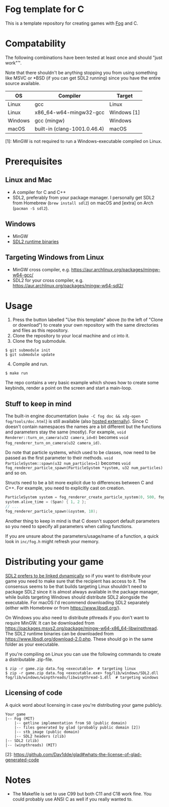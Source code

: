 # Fog template for C

This is a template repository for creating games with
[Fog](https://github.com/FredTheDino/Fog) and C.

# Compatability
The following combinations have been tested at least once and should "just work":tm:.

Note that there shouldn't be anything stopping you from using something like
MSVC or *BSD (if you can get SDL2 running) since you have the entire source
available.

| OS      | Compiler                     | Target      |
| ------- | ---------------------------- | ----------- |
| Linux   | gcc                          | Linux       |
| Linux   | x86_64-w64-mingw32-gcc       | Windows [1] |
| Windows | gcc (mingw)                  | Windows     |
| macOS   | built-in (clang-1001.0.46.4) | macOS       |

\[1]: MinGW is not required to run a Windows-executable compiled on Linux.

# Prerequisites

## Linux and Mac

- A compiler for C and C++
- SDL2, preferably from your package manager. I personally get SDL2 from
  Homebrew (`brew install sdl2`) on macOS and [extra] on Arch (`pacman -S
  sdl2`).

## Windows

- MinGW
- [SDL2 runtime binaries](https://www.libsdl.org/download-2.0.php)

## Targeting Windows from Linux

- MinGW cross compiler, e.g.
  https://aur.archlinux.org/packages/mingw-w64-gcc/
- SDL2 for your cross compiler, e.g.
  https://aur.archlinux.org/packages/mingw-w64-sdl2/

# Usage

1. Press the button labelled "Use this template" above (to the left of "Clone or
   download") to create your own repository with the same directories and files
   as this repository.
2. Clone the repository to your local machine and `cd` into it.
3. Clone the fog submodule.
```shell
$ git submodule init
$ git submodule update
```
4. Compile and run.
```shell
$ make run
```

The repo contains a very basic example which shows how to create some keybinds,
render a point on the screen and start a main-loop.

## Stuff to keep in mind

The built-in engine documentation (`make -C fog doc && xdg-open
fog/tools/doc.html`) is still available (also [hosted
externally](https://fog.xn--srns-noa9h.se)). Since C doesn't contain namespaces
the names are a bit different but the functions and parameters stay the same
(mostly). For example, `void Renderer::turn_on_camera(u32 camera_id=0)` becomes
`void fog_renderer_turn_on_camera(u32 camera_id)`.

Do note that particle systems, which used to be classes, now need to be passed
as the first parameter to their methods. `void ParticleSystem::spawn(u32
num_particles=1)` becomes `void fog_renderer_particle_spawn(ParticleSystem
*system, u32 num_particles)` and so on.

Structs need to be a bit more explicit due to differences between C and C++. For
example, you need to explicitly cast on creation.

```c
ParticleSystem system = fog_renderer_create_particle_system(0, 500, fog_V2(0, 0));
system.alive_time = (Span) { 1, 2 };
// ...
fog_renderer_particle_spawn(&system, 10);
```

Another thing to keep in mind is that C doesn't support default parameters so
you need to specify all parameters when calling functions.

If you are unsure about the parameters/usage/name of a function, a quick look in
`inc/fog.h` might refresh your memory.

# Distributing your game

[SDL2 prefers to be linked dynamically](https://hg.libsdl.org/SDL/file/default/docs/README-dynapi.md)
so if you want to distribute your game you need to make sure that the recipient
has access to it. The consensus seems to be that builds targeting Linux
shouldn't need to package SDL2 since it is almost always available in the
package manager, while builds targeting Windows should distribute
SDL2 alongside the executable. For macOS I'd recommend downloading SDL2
separately (either with Homebrew or from https://www.libsdl.org/).

On Windows you also need to distribute pthreads if you don't want to require
MinGW. It can be downloaded from
https://packages.msys2.org/package/mingw-w64-x86_64-libwinpthread. The SDL2
runtime binaries can be downloaded from https://www.libsdl.org/download-2.0.php.
These should go in the same folder as your executable.

If you're compiling on Linux you can use the following commands to create a
distributable .zip-file.

```shell
$ zip -r game.zip data.fog <executable>  # targeting linux
$ zip -r game.zip data.fog <executable.exe> fog/lib/windows/SDL2.dll fog/lib/windows/winpthreads/libwinpthread-1.dll  # targeting windows
```

## Licensing of code

A quick word about licensing in case you're distributing your game publicly.

```
Your game
|-- Fog (MIT)
    |-- getline implementation from SO (public domain)
    |-- files generated by glad (probably public domain [2])
    |-- stb_image (public domain)
    |-- SDL2 headers (zlib)
|-- SDL2 (zlib)
|-- (winpthreads) (MIT)
```

\[2]: https://github.com/Dav1dde/glad#whats-the-license-of-glad-generated-code

# Notes

- The Makefile is set to use C99 but both C11 and C18 work fine. You could
  probably use ANSI C as well if you really wanted to.
